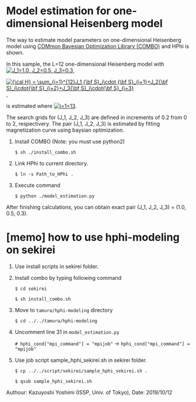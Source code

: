 # Model estimation for one-dimensional Heisenberg model 

The way to estimate model parameters on one-dimensional Heisenberg model using [COMmon Bayesian Optimization Library (COMBO)](https://ma.issp.u-tokyo.ac.jp/en/app/1433) and HPhi is shown.

In this sample, the L=12 one-dimensional Heisenberg model with <a href="https://www.codecogs.com/eqnedit.php?latex=J_1=1.0,&space;J_2=0.5,&space;J_3=0.3" target="_blank"><img src="https://latex.codecogs.com/gif.latex?J_1=1.0,&space;J_2=0.5,&space;J_3=0.3" title="J_1=1.0, J_2=0.5, J_3=0.3" /></a>,

<a href="https://www.codecogs.com/eqnedit.php?latex={\cal&space;H}&space;=&space;\sum_{i=1}^{12}J_1&space;{\bf&space;S}_i\cdot&space;{\bf&space;S}_{i&plus;1}&plus;J_2{\bf&space;S}_i\cdot{\bf&space;S}_{i&plus;2}&plus;J_3{\bf&space;S}_i\cdot{\bf&space;S}_{i&plus;3}" target="_blank"><img src="https://latex.codecogs.com/gif.latex?{\cal&space;H}&space;=&space;\sum_{i=1}^{12}J_1&space;{\bf&space;S}_i\cdot&space;{\bf&space;S}_{i&plus;1}&plus;J_2{\bf&space;S}_i\cdot{\bf&space;S}_{i&plus;2}&plus;J_3{\bf&space;S}_i\cdot{\bf&space;S}_{i&plus;3}" title="{\cal H} = \sum_{i=1}^{12}J_1 {\bf S}_i\cdot {\bf S}_{i+1}+J_2{\bf S}_i\cdot{\bf S}_{i+2}+J_3{\bf S}_i\cdot{\bf S}_{i+3}" /></a>,

is estimated where
<a href="https://www.codecogs.com/eqnedit.php?latex=i=1=13" target="_blank"><img src="https://latex.codecogs.com/gif.latex?i=1=13" title="i=1=13" /></a>.

The search grids for (J_1, J_2, J_3) are defined in increments of 0.2 from 0 to 2, respectivery. The pair (J_1, J_2, J_3) is estimated by fitting magnetization curve using baysian optimization.



1. Install COMBO (Note: you must use python2)

    ``$ sh ./install_combo.sh ``

2. Link HPhi to current directory.

    ``$ ln -s Path_to_HPhi .``

3. Execute command

    ``$ python ./model_estimation.py ``

After finishing calculations, you can obtain exact pair (J_1, J_2, J_3) = (1.0, 0.5, 0.3).

# [memo] how to use hphi-modeling on sekirei

1. Use install scripts in sekirei folder.

2. Install combo by typing following command

    ``$ cd sekirei`` 
    
    ``$ sh install_combo.sh``

3. Move to ``tamura/hphi-modeling`` directory

   ``$ cd ../../tamura/hphi-modeling``

4. Uncomment line 31 in ``model_estimation.py``

    ``# hphi_cond["mpi_command"] = "mpijob"``
    -> ``hphi_cond["mpi_command"] = "mpijob"``

5. Use job script sample_hphi_sekirei.sh in sekirei folder.

   ``$ cp ../../script/sekirei/sample_hphi_sekirei.sh .``
   
   ``$ qsub sample_hphi_sekirei.sh``
   

Authour: Kazuyoshi Yoshimi (ISSP, Univ. of Tokyo), Date: 2019/10/12
